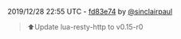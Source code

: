 2019/12/28 22:55 UTC - [fd83e74](https://github.com/hassio-addons/addon-ledfx/commit/fd83e748880819fef0003bc8e561bce0809dd840) by [@sinclairpaul](https://github.com/sinclairpaul)
> ⬆Update lua-resty-http to v0.15-r0 

